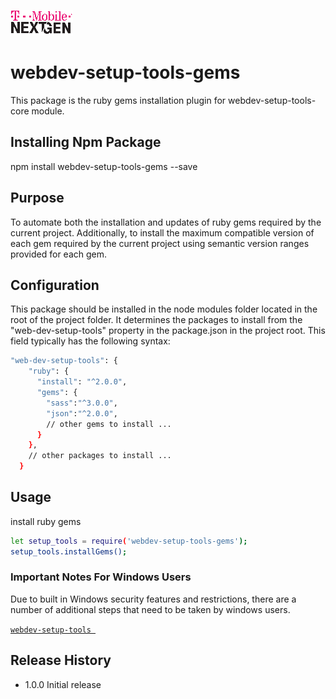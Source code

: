 ![T-Mobile](./documentation/images/T-Mobile-NextGen-Magenta-Tiny.png)

webdev-setup-tools-gems
=======================

This package is the ruby gems installation plugin for webdev-setup-tools-core module.

## Installing Npm Package

  npm install webdev-setup-tools-gems --save

## Purpose
To automate both the installation and updates of ruby gems required by the current project. Additionally, to install the maximum compatible version of each gem required by the current project using semantic version ranges provided for each gem.

## Configuration

This package should be installed in the
node modules folder located in the root of the project folder.
It determines the packages to install from the "web-dev-setup-tools" property in the package.json in the project root.
This field typically has the following syntax:


```sh
"web-dev-setup-tools": {
    "ruby": {
      "install": "^2.0.0",
      "gems": {
        "sass":"^3.0.0",
        "json":"^2.0.0",
        // other gems to install ...
      }
    },
    // other packages to install ...
  }
```

## Usage

  install ruby gems
  ```sh
  let setup_tools = require('webdev-setup-tools-gems');
  setup_tools.installGems();
  ```








### Important Notes For Windows Users
Due to built in Windows security features and restrictions, there are a number of additional steps that need to be taken by windows users.

[`webdev-setup-tools `](https://github.com/tmo-ng/webdev-setup-tools#readme)



## Release History

* 1.0.0 Initial release